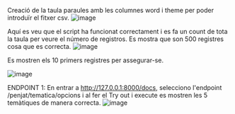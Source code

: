 Creació de la taula paraules amb les columnes word i theme per poder introduïr el fitxer csv.
![image](https://github.com/user-attachments/assets/c259dded-47c3-458e-b9c0-0fbbbeedd019)

Aquí es veu que el script ha funcionat correctament i es fa un count de tota la taula per veure el número de registros. Es mostra que son 500 registres cosa que es correcta.
![image](https://github.com/user-attachments/assets/7c33351e-f66c-4fc8-adc6-a98464d7b513)

Es mostren els 10 primers registres per assegurar-se.

![image](https://github.com/user-attachments/assets/8f9b0ad6-98e6-44a9-903e-1c415a679dda)

ENDPOINT 1:
En entrar a http://127.0.0.1:8000/docs, selecciono l'endpoint /penjat/tematica/opcions i al fer el Try out i execute es mostren les 5 temàtiques de manera correcta.
![image](https://github.com/user-attachments/assets/04b49926-feae-4ebc-8c10-9354df7e6125)





